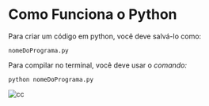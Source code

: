 #  Como Funciona o Python
Para criar um código em python, você deve salvá-lo como:

```
nomeDoPrograma.py
```
Para compilar no terminal, você deve usar o *comando:*

```
python nomeDoPrograma.py
```

![cc](https://i.imgur.com/wdSPfgK.png)
